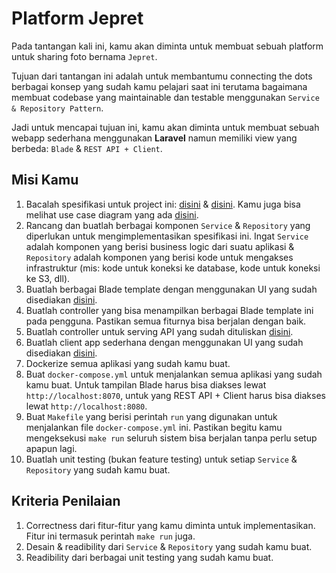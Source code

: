# Platform Jepret

Pada tantangan kali ini, kamu akan diminta untuk membuat sebuah platform untuk sharing foto bernama `Jepret`.

Tujuan dari tantangan ini adalah untuk membantumu connecting the dots berbagai konsep yang sudah kamu pelajari saat ini terutama bagaimana membuat codebase yang maintainable dan testable menggunakan `Service & Repository Pattern`. 

Jadi untuk mencapai tujuan ini, kamu akan diminta untuk membuat sebuah webapp sederhana menggunakan **Laravel** namun memiliki view yang berbeda: `Blade` & `REST API + Client`.

## Misi Kamu

1. Bacalah spesifikasi untuk project ini: [disini](./db/mysql.md) & [disini](./api/http_api.md). Kamu juga bisa melihat use case diagram yang ada [disini](./images/usecase_diagram.drawio.svg).
2. Rancang dan buatlah berbagai komponen `Service` & `Repository` yang diperlukan untuk mengimplementasikan spesifikasi ini. Ingat `Service` adalah komponen yang berisi business logic dari suatu aplikasi & `Repository` adalah komponen yang berisi kode untuk mengakses infrastruktur (mis: kode untuk koneksi ke database, kode untuk koneksi ke S3, dll).
3. Buatlah berbagai Blade template dengan menggunakan UI yang sudah disediakan [disini](../examples/ui/).
4. Buatlah controller yang bisa menampilkan berbagai Blade template ini pada pengguna. Pastikan semua fiturnya bisa berjalan dengan baik.
5. Buatlah controller untuk serving API yang sudah dituliskan [disini](./api/http_api.md).
6. Buatlah client app sederhana dengan menggunakan UI yang sudah disediakan [disini](../examples/ui/).
7. Dockerize semua aplikasi yang sudah kamu buat.
8. Buat `docker-compose.yml` untuk menjalankan semua aplikasi yang sudah kamu buat. Untuk tampilan Blade harus bisa diakses lewat `http://localhost:8070`, untuk yang REST API + Client harus bisa diakses lewat `http://localhost:8080`.
9. Buat `Makefile` yang berisi perintah `run` yang digunakan untuk menjalankan file `docker-compose.yml` ini. Pastikan begitu kamu mengeksekusi `make run` seluruh sistem bisa berjalan tanpa perlu setup apapun lagi.
10. Buatlah unit testing (bukan feature testing) untuk setiap `Service` & `Repository` yang sudah kamu buat.

## Kriteria Penilaian

1. Correctness dari fitur-fitur yang kamu diminta untuk implementasikan. Fitur ini termasuk perintah `make run` juga.
2. Desain & readibility dari `Service` & `Repository` yang sudah kamu buat.
3. Readibility dari berbagai unit testing yang sudah kamu buat.
